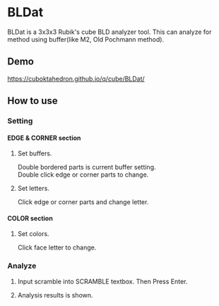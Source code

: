 # BLDat

BLDat is a 3x3x3 Rubik's cube BLD analyzer tool.
This can analyze for method using buffer(like M2, Old Pochmann method).

## Demo

https://cuboktahedron.github.io/q/cube/BLDat/

## How to use

### Setting

#### EDGE & CORNER section

1. Set buffers.

    Double bordered parts is current buffer setting.     
    Double click edge or corner parts to change.

2. Set letters.

    Click edge or corner parts and change letter.

#### COLOR section

1. Set colors.

    Click face letter to change.

### Analyze

1. Input scramble into SCRAMBLE textbox.
   Then Press Enter.

2. Analysis results is shown.
